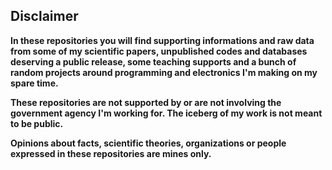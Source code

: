 ## Disclaimer

**In these repositories you will find supporting informations and raw data from some of my scientific papers, unpublished codes and databases deserving a public release, some teaching supports and a bunch of random projects around programming and electronics I'm making on my spare time.**

**These repositories are not supported by or are not involving the government agency I'm working for. The iceberg of my work is not meant to be public.**

**Opinions about facts, scientific theories, organizations or people expressed in these repositories are mines only.**